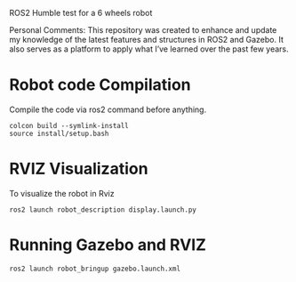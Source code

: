 ROS2 Humble test for a 6 wheels robot

Personal Comments: This repository was created to enhance and update my knowledge of the latest features and structures in ROS2 and Gazebo. It also serves as a platform to apply what I’ve learned over the past few years.

# Robot code Compilation
Compile the code via ros2 command before anything. 
```
colcon build --symlink-install
source install/setup.bash
```

# RVIZ Visualization
To visualize the robot in Rviz
```
ros2 launch robot_description display.launch.py
```

# Running Gazebo and RVIZ
```
ros2 launch robot_bringup gazebo.launch.xml
```
